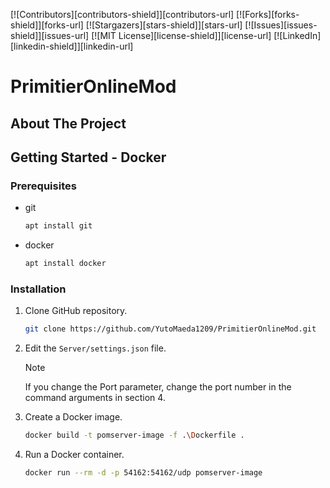 [![Contributors][contributors-shield]][contributors-url]
[![Forks][forks-shield]][forks-url]
[![Stargazers][stars-shield]][stars-url]
[![Issues][issues-shield]][issues-url]
[![MIT License][license-shield]][license-url]
[![LinkedIn][linkedin-shield]][linkedin-url]

# PrimitierOnlineMod

## About The Project

## Getting Started - Docker

### Prerequisites

- git
  ```sh
  apt install git
  ```
- docker
  ```sh
  apt install docker
  ```

### Installation

1. Clone GitHub repository.
   ```sh
   git clone https://github.com/YutoMaeda1209/PrimitierOnlineMod.git
   ```
2. Edit the `Server/settings.json` file.

   > [!NOTE]
   > If you change the Port parameter, change the port number in the command arguments in section 4.

3. Create a Docker image.
   ```sh
   docker build -t pomserver-image -f .\Dockerfile .
   ```
4. Run a Docker container.
   ```sh
   docker run --rm -d -p 54162:54162/udp pomserver-image
   ```

